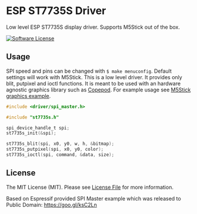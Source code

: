 # ESP ST7735S Driver

Low level ESP ST7735S display driver. Supports M5Stick out of the box.

[![Software License](https://img.shields.io/badge/license-MIT-brightgreen.svg?style=flat-square)](LICENSE.md)

## Usage

SPI speed and pins can be changed with `$ make menuconfig`. Default settings will work with M5Stick. This is a low level driver. It provides only blit, putpixel and ioctl functions. It is meant to be used with an hardware agnostic graphics library such as [Copepod](https://github.com/tuupola/copepod). For example usage see [M5Stick graphics example](https://github.com/tuupola/esp-examples/tree/master/015-m5stick-gfx).

```c
#include <driver/spi_master.h>

#include "st7735s.h"

spi_device_handle_t spi;
st7735s_init(&spi);

st7735s_blit(spi, x0, y0, w, h, &bitmap);
st7735s_putpixel(spi, x0, y0, color);
st7735s_ioctl(spi, command, &data, size);
```

## License

The MIT License (MIT). Please see [License File](LICENSE.md) for more information.

Based on Espressif provided SPI Master example which was released to Public Domain: https://goo.gl/ksC2Ln
